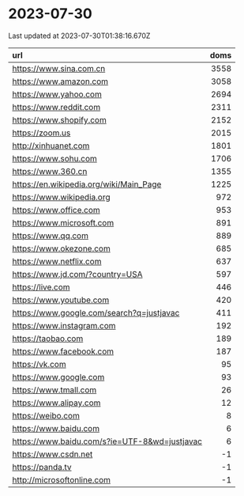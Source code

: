 # 2023-07-30

<!-- BEGIN -->
Last updated at 2023-07-30T01:38:16.670Z

url | doms
:- | -:
https://www.sina.com.cn | 3558
https://www.amazon.com | 3058
https://www.yahoo.com | 2694
https://www.reddit.com | 2311
https://www.shopify.com | 2152
https://zoom.us | 2015
http://xinhuanet.com | 1801
https://www.sohu.com | 1706
https://www.360.cn | 1355
https://en.wikipedia.org/wiki/Main_Page | 1225
https://www.wikipedia.org | 972
https://www.office.com | 953
https://www.microsoft.com | 891
https://www.qq.com | 889
https://www.okezone.com | 685
https://www.netflix.com | 637
https://www.jd.com/?country=USA | 597
https://live.com | 446
https://www.youtube.com | 420
https://www.google.com/search?q=justjavac | 411
https://www.instagram.com | 192
https://taobao.com | 189
https://www.facebook.com | 187
https://vk.com | 95
https://www.google.com | 93
https://www.tmall.com | 26
https://www.alipay.com | 12
https://weibo.com | 8
https://www.baidu.com | 6
https://www.baidu.com/s?ie=UTF-8&wd=justjavac | 6
https://www.csdn.net | -1
https://panda.tv | -1
http://microsoftonline.com | -1
<!-- END -->
